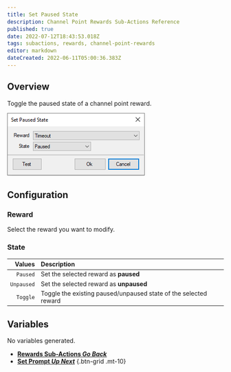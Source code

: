 ```yaml
---
title: Set Paused State
description: Channel Point Rewards Sub-Actions Reference
published: true
date: 2022-07-12T18:43:53.018Z
tags: subactions, rewards, channel-point-rewards
editor: markdown
dateCreated: 2022-06-11T05:00:36.383Z
---
```


## Overview
Toggle the paused state of a channel point reward.

![setpausedstatepopup.png](/setpausedstatepopup.png)

## Configuration
### Reward
Select the reward you want to modify.

### State
| Values | Description |
|-------:|:------------|
|`Paused`| Set the selected reward as **paused**
|`Unpaused`| Set the selected reward as **unpaused**
|`Toggle`| Toggle the existing paused/unpaused state of the selected reward

## Variables
No variables generated.


- [<i class="mdi mdi-chevron-left"></i>**Rewards Sub-Actions *Go Back***](/en/Sub-Actions/Rewards)
- [<i class="mdi mdi-twitch text--twitch"></i>**Set Prompt *Up Next***](/en/Sub-Actions/Rewards/Set-Prompt)
{.btn-grid .mt-10}